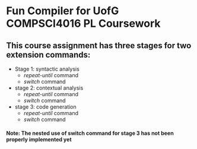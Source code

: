 # Fun Compiler for UofG COMPSCI4016 PL Coursework
## This course assignment has three stages for two extension commands:

- Stage 1: syntactic analysis
  - *repeat-until* command
  - *switch* command
- stage 2: contextual analysis
  - *repeat-until* command
  - *switch* command
- stage 3: code generation
  - *repeat-until* command
  - *switch* command

#### Note: The nested use of switch command for stage 3 has not been properly implemented yet
